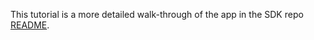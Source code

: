This tutorial is a more detailed walk-through of the app in the SDK repo [README].








[README]: https://github.com/AltspaceVR/AltspaceSDK